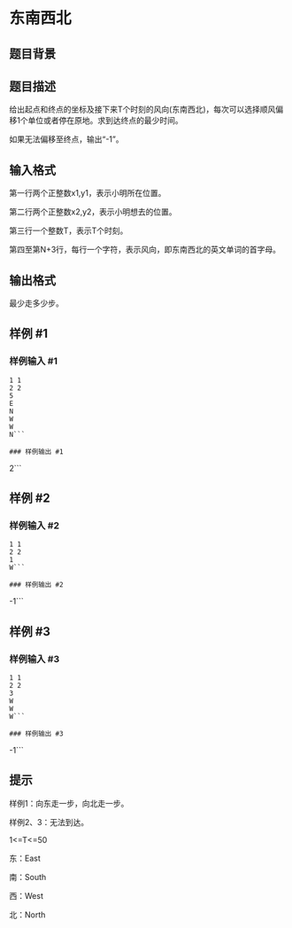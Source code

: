 # 东南西北

## 题目背景



## 题目描述

给出起点和终点的坐标及接下来T个时刻的风向(东南西北)，每次可以选择顺风偏移1个单位或者停在原地。求到达终点的最少时间。

如果无法偏移至终点，输出“-1”。


## 输入格式

第一行两个正整数x1,y1，表示小明所在位置。

第二行两个正整数x2,y2，表示小明想去的位置。

第三行一个整数T，表示T个时刻。

第四至第N+3行，每行一个字符，表示风向，即东南西北的英文单词的首字母。


## 输出格式

最少走多少步。


## 样例 #1

### 样例输入 #1
```
1 1
2 2
5
E
N
W
W
N```

### 样例输出 #1

```
2```

## 样例 #2

### 样例输入 #2
```
1 1
2 2
1
W```

### 样例输出 #2

```
-1```

## 样例 #3

### 样例输入 #3
```
1 1
2 2
3
W
W
W```

### 样例输出 #3

```
-1```

## 提示

样例1：向东走一步，向北走一步。

样例2、3：无法到达。

1<=T<=50

东：East

南：South

西：West

北：North

